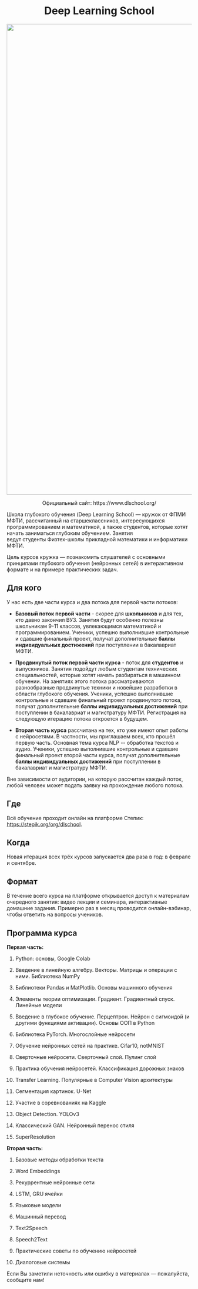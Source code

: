 <h1 style="text-align:center">Deep Learning School</h1>

<p align="center">
 <img src="_static/logo_readme.png" width=1280>
</p>

<p align="center">Официальный сайт: https://www.dlschool.org/</p>

Школа глубокого обучения (Deep Learning School) — кружок от ФПМИ МФТИ, рассчитанный на старшеклассников, интересующихся программированием и математикой, а также студентов, которые хотят начать заниматься глубоким обучением. Занятия ведут студенты Физтех-школы прикладной математики и информатики МФТИ.

Цель курсов кружка — познакомить слушателей с основными принципами глубокого обучения (нейронных сетей) в интерактивном формате и на примере практических задач.

## Для кого

У нас есть две части курса и два потока для первой части потоков:
* **Базовый поток первой части** - скорее для **школьников** и для тех, кто давно закончил ВУЗ. Занятия будут особенно полезны школьникам 9-11 классов, увлекающимся математикой и программированием. Ученики, успешно выполнившие контрольные и сдавшие финальный проект, получат дополнительные **баллы индивидуальных достижений** при поступлении в бакалавриат МФТИ.

* **Продвинутый поток первой части курса** - поток для **студентов** и выпускников. Занятия подойдут любым студентам технических специальностей, которые хотят начать разбираться в машинном обучении. На занятиях этого потока рассматриваются разнообразные продвинутые техники и новейшие разработки в области глубокого обучения. Ученики, успешно выполнившие контрольные и сдавшие финальный проект продвинутого потока, получат дополнительные **баллы индивидуальных достижений** при поступлении в бакалавриат и магистратуру МФТИ.
Регистрация на следующую итерацию потока откроется в будущем.

* **Вторая часть курса** рассчитана на тех, кто уже имеют опыт работы с нейросетями. В частности, мы приглашаем всех, кто прошёл первую часть. Основная тема курса NLP -- обработка текстов и аудио. Ученики, успешно выполнившие контрольные и сдавшие финальный проект второй части курса, получат дополнительные **баллы индивидуальных достижений** при поступлении в бакалавриат и магистратуру МФТИ.

Вне зависимости от аудитории, на которую рассчитан каждый поток, любой человек может подать заявку на прохождение любого потока.

## Где

Всё обучение проходит онлайн на платформе Степик: https://stepik.org/org/dlschool.

## Когда

Новая итерация всех трёх курсов запускается два раза в год: в феврале и сентябре.

## Формат

В течение всего курса на платформе открывается доступ к материалам очередного занятия: видео лекции и семинара, интерактивные домашние задания.
Примерно раз в месяц проводится онлайн-вэбинар, чтобы ответить на вопросы учеников.

## Программа курса

**Первая часть:**

1. Python: основы, Google Colab

2. Введение в линейную алгебру. Векторы. Матрицы и операции с ними. Библиотека NumPy

3. Библиотеки Pandas и MatPlotlib. Основы машинного обучения

4. Элементы теории оптимизации. Градиент. Градиентный спуск. Линейные модели

5. Введение в глубокое обучение. Перцептрон. Нейрон с сигмоидой (и другими функциями активации). Основы ООП в Python

6. Библиотека PyTorch. Многослойные нейросети

7. Обучение нейронных сетей на практике. Cifar10, notMNIST

8. Сверточные нейросети. Сверточный слой. Пулинг слой

9. Практика обучения нейросетей. Классификация дорожных знаков

10. Transfer Learning. Популярные в Computer Vision архитектуры

11. Сегментация картинок. U-Net

12. Участие в соревнованиях на Kaggle

13. Object Detection. YOLOv3

14. Классический GAN. Нейронный перенос стиля

15. SuperResolution

**Вторая часть:**

1. Базовые методы обработки текста

2. Word Embeddings

3. Рекуррентные нейронные сети

4. LSTM, GRU ячейки

5. Языковые модели

6. Машинный перевод

7. Text2Speech

8. Speech2Text

9. Практические советы по обучению нейросетей

10. Диалоговые системы


 
 
 Если Вы заметили неточность или ошибку в материалах — пожалуйста, сообщите нам!
